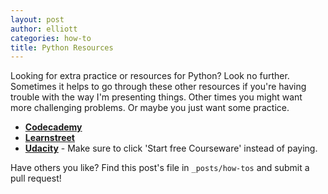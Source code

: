 ```yaml
---
layout: post
author: elliott
categories: how-to
title: Python Resources
---
```


Looking for extra practice or resources for Python?  Look no further.  Sometimes it helps to go through these other resources if you're having trouble with the way I'm presenting things.  Other times you might want more challenging problems.  Or maybe you just want some practice.

* [**Codecademy**](http://www.codecademy.com/)
* [**Learnstreet**](https://www.learnstreet.com/lessons/study/python)
* [**Udacity**](https://www.udacity.com/course/cs101) - Make sure to click 'Start free Courseware' instead of paying.

Have others you like?  Find this post's file in `_posts/how-tos` and submit a pull request!